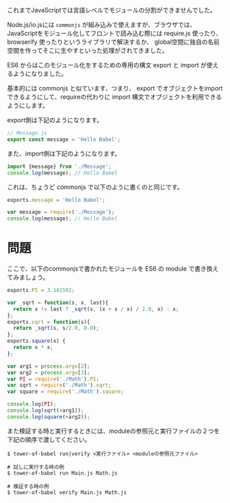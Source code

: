 これまでJavaScriptでは言語レベルでモジュールの分割ができませんでした。

Node.js/io.jsには `commonjs` が組み込みで使えますが、ブラウザでは、JavaScriptをモジュール化してフロントで読み込む際には require.js 使ったり、 browserify 使ったりというライブラリで解決するか、 global空間に独自の名前空間を作ってそこに生やすといった処理がされてきました。

ES6 からはこのモジュール化をするための専用の構文 export と import が使えるようになりました。

基本的には commonjs と似ています、つまり、 export でオブジェクトをimportできるようにして、requireの代わりに import 構文でオブジェクトを利用できるようにします。

export側は下記のようになります。

```javascript
// Message.js
export const message = 'Hello Babel';
```

また、import側は下記のようになります。

```javascript
import {message} from './Message';
console.log(message); // Hello Babel
```

これは、ちょうど commonjs で以下のように書くのと同じです。

```javascript
exports.message = 'Hello Babel';
```

```javascript
var message = require('./Message');
console.log(message); // Hello Babel
```

# 問題

ここで、以下のcommonjsで書かれたモジュールを ES6 の module で書き換えてみましょう。

```javascript
exports.PI = 3.141592;

var _sqrt = function(s, x, last){
  return x != last ? _sqrt(s, (x + s / x) / 2.0, x) : x;
};
exports.sqrt = function(s){
  return _sqrt(s, s/2.0, 0.0);
};
exports.square(x) {
  return x * x;
};
```

```javascript
var arg1 = process.argv[2];
var arg2 = process.argv[3];
var PI = require('./Math').PI;
var sqrt = require('./Math').sqrt;
var square = require('./Math').square;

console.log(PI);
console.log(sqrt(+arg1));
console.log(square(+arg2));
```

また検証する時と実行するときには、moduleの参照元と実行ファイルの２つを下記の順序で渡してください。

```
$ tower-of-babel run|verify <実行ファイル> <moduleの参照元ファイル>

# 試しに実行する時の例
$ tower-of-babel run Main.js Math.js

# 検証する時の例
$ tower-of-babel verify Main.js Math.js
```
